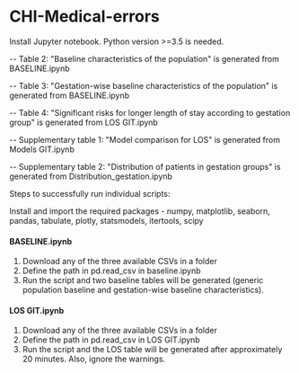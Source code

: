 # CHI-Medical-errors
Install Jupyter notebook. Python version >=3.5 is needed.


-- Table 2: "Baseline characteristics of the population" is generated from BASELINE.ipynb

-- Table 3: "Gestation-wise baseline characteristics of the population" is generated from BASELINE.ipynb

-- Table 4: "Significant risks for longer length of stay according to gestation group" is generated from LOS GIT.ipynb

-- Supplementary table 1: "Model comparison for LOS" is generated from Models GIT.ipynb

-- Supplementary table 2: "Distribution of patients in gestation groups" is generated from Distribution_gestation.ipynb

Steps to successfully run individual scripts:

Install and import the required packages - numpy, matplotlib, seaborn, pandas, tabulate, plotly, statsmodels, itertools, scipy

#### BASELINE.ipynb ####
1. Download any of the three available CSVs in a folder
2. Define the path in pd.read_csv in baseline.ipynb
3. Run the script and two baseline tables will be generated (generic population baseline and gestation-wise baseline characteristics).


#### LOS GIT.ipynb ####
1. Download any of the three available CSVs in a folder
2. Define the path in pd.read_csv in LOS GIT.ipynb
3. Run the script and the LOS table will be generated after approximately 20 minutes. Also, ignore the warnings.

